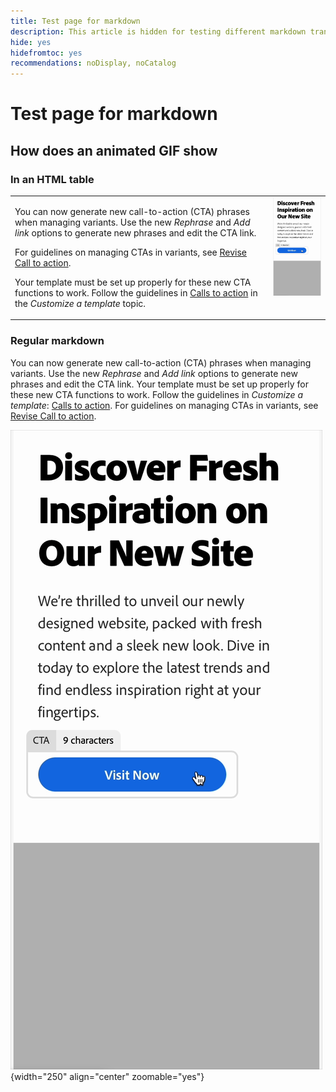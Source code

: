 ```yaml
---
title: Test page for markdown
description: This article is hidden for testing different markdown transforms.
hide: yes
hidefromtoc: yes
recommendations: noDisplay, noCatalog
---
```

# Test page for markdown

## How does an animated GIF show

### In an HTML table

<table style="table-layout:fixed">
<tr style="border: 0;">
  <td valign="top">
    <p>You can now generate new call-to-action (CTA) phrases when managing variants. Use the new <em>Rephrase</em> and <em>Add link</em> options to generate new phrases and edit the CTA link.</p>
    <p>For guidelines on managing CTAs in variants, see <a href="/help/user-guide/create/manage-variants.md#revise-call-to-action">Revise Call to action</a>.</p>
    <p>Your template must be set up properly for these new CTA functions to work. Follow the guidelines in <a href="/help/user-guide/content/customize-template.md#calls-to-action">Calls to action</a> in the <em>Customize a template</em> topic.</p>
    <!-- GS-6676 -->
  </td>
  <td valign="top">
    <img src="../assets/animation/rephrase-cta.gif" class="modal-image" alt="CTA rephrase in action" width="250"></td>
  </tr>
</table>

### Regular markdown

You can now generate new call-to-action (CTA) phrases when managing variants. Use the new _Rephrase_ and _Add link_ options to generate new phrases and edit the CTA link. Your template must be set up properly for these new CTA functions to work. Follow the guidelines in _Customize a template_: [Calls to action](/help/user-guide/content/customize-template.md#calls-to-action). For guidelines on managing CTAs in variants, see [Revise Call to action](/help/user-guide/create/manage-variants.md#revise-call-to-action). <!-- GS-6676 -->

![CTA rephrase in action](/help/assets/animation/rephrase-cta.gif "CTA rephrase"){width="250" align="center" zoomable="yes"}
